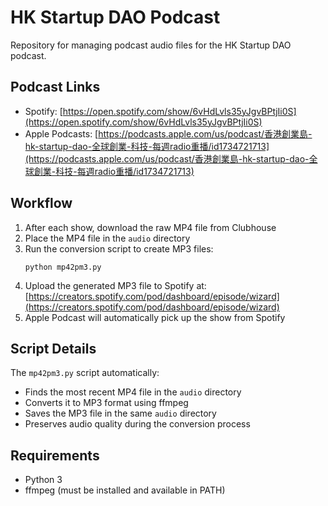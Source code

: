 # HK Startup DAO Podcast

Repository for managing podcast audio files for the HK Startup DAO podcast.

## Podcast Links

- Spotify: [https://open.spotify.com/show/6vHdLvls35yJgvBPtjIi0S](https://open.spotify.com/show/6vHdLvls35yJgvBPtjIi0S)
- Apple Podcasts: [https://podcasts.apple.com/us/podcast/香港創業島-hk-startup-dao-全球創業-科技-每週radio重播/id1734721713](https://podcasts.apple.com/us/podcast/香港創業島-hk-startup-dao-全球創業-科技-每週radio重播/id1734721713)

## Workflow

1. After each show, download the raw MP4 file from Clubhouse
2. Place the MP4 file in the `audio` directory
3. Run the conversion script to create MP3 files:
   ```
   python mp42pm3.py
   ```
4. Upload the generated MP3 file to Spotify at:
   [https://creators.spotify.com/pod/dashboard/episode/wizard](https://creators.spotify.com/pod/dashboard/episode/wizard)
5. Apple Podcast will automatically pick up the show from Spotify

## Script Details

The `mp42pm3.py` script automatically:
- Finds the most recent MP4 file in the `audio` directory
- Converts it to MP3 format using ffmpeg
- Saves the MP3 file in the same `audio` directory
- Preserves audio quality during the conversion process

## Requirements

- Python 3
- ffmpeg (must be installed and available in PATH)